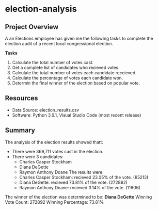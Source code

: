 # election-analysis

## Project Overview

A an Elections employee has given me the following tasks to complete the election audit of a recent local congressional election.

**Tasks**
1. Calculate the total number of votes cast.
2. Get a complete list of candidates who recieved votes.
3. Calculate the total number of votes each candidate receieved.
4. Calculate the percentage of votes each candidate won.
5. Determin the final winner of the election based on popular vote.

## Resources
- Data Source: election_results.csv
- Software: Python 3.6.1, Visual Studio Code (most recent release)


## Summary
The analysis of the election results showed thatt:
- There were 369,711 votes cast in the election.
- There were 3 candidates:
    - Charles Casper Stockham
    - Diana DeGette
    - Raymon Anthony Doane
The results were:
    - Charles Casper Stockham: recieved 23.05% of the vote. (85213)
    - Diana DeGette: recieved 73.81% of the vote. (272892)
    - Raymon Anthony Doane: recieved 3.14% of the vote. (11606)
    
The winner of the election was determined to be: **Diana DeGette**
Winning Vote Count: 272892
Winning Percentage: 73.81%
